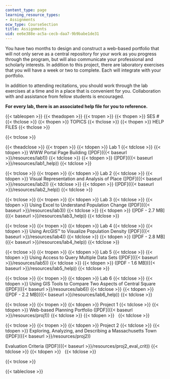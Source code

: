 ```yaml
---
content_type: page
learning_resource_types:
- Assignments
ocw_type: CourseSection
title: Assignments
uid: ee6e388e-ac5a-cecb-daa7-9b9babe1de31
---
```


You have two months to design and construct a web-based portfolio that will not only serve as a central repository for your work as you progress through the program, but will also communicate your professional and scholarly interests. In addition to this project, there are laboratory exercises that you will have a week or two to complete. Each will integrate with your portfolio.

In addition to attending recitations, you should work through the lab exercises at a time and in a place that is convenient for you. Collaboration with and assistance from fellow students is encouraged.

**For every lab, there is an associated help file for you to reference.**

{{< tableopen >}}
{{< theadopen >}}
{{< tropen >}}
{{< thopen >}}
SES #
{{< thclose >}}
{{< thopen >}}
TOPICS
{{< thclose >}}
{{< thopen >}}
HELP FILES
{{< thclose >}}

{{< trclose >}}

{{< theadclose >}}
{{< tropen >}}
{{< tdopen >}}
Lab 1
{{< tdclose >}}
{{< tdopen >}}
WWW Portal Page Building ([PDF]({{< baseurl >}}/resources/lab1))
{{< tdclose >}}
{{< tdopen >}}
([PDF]({{< baseurl >}}/resources/lab1_help))
{{< tdclose >}}

{{< trclose >}}
{{< tropen >}}
{{< tdopen >}}
Lab 2
{{< tdclose >}}
{{< tdopen >}}
Visual Representation and Analysis of Place ([PDF]({{< baseurl >}}/resources/lab2))
{{< tdclose >}}
{{< tdopen >}}
([PDF]({{< baseurl >}}/resources/lab2_help))
{{< tdclose >}}

{{< trclose >}}
{{< tropen >}}
{{< tdopen >}}
Lab 3
{{< tdclose >}}
{{< tdopen >}}
Using Excel to Understand Population Change ([PDF]({{< baseurl >}}/resources/lab3))
{{< tdclose >}}
{{< tdopen >}}
([PDF - 2.7 MB]({{< baseurl >}}/resources/lab3_help))
{{< tdclose >}}

{{< trclose >}}
{{< tropen >}}
{{< tdopen >}}
Lab 4
{{< tdclose >}}
{{< tdopen >}}
Using ArcGIS™ to Visualize Population Density ([PDF]({{< baseurl >}}/resources/lab4))
{{< tdclose >}}
{{< tdopen >}}
([PDF - 2.8 MB]({{< baseurl >}}/resources/lab4_help))
{{< tdclose >}}

{{< trclose >}}
{{< tropen >}}
{{< tdopen >}}
Lab 5
{{< tdclose >}}
{{< tdopen >}}
Using Access to Query Multiple Data Sets ([PDF]({{< baseurl >}}/resources/lab5))
{{< tdclose >}}
{{< tdopen >}}
([PDF - 1.6 MB]({{< baseurl >}}/resources/lab5_help))
{{< tdclose >}}

{{< trclose >}}
{{< tropen >}}
{{< tdopen >}}
Lab 6
{{< tdclose >}}
{{< tdopen >}}
Using GIS Tools to Compare Two Aspects of Central Square ([PDF]({{< baseurl >}}/resources/lab6))
{{< tdclose >}}
{{< tdopen >}}
([PDF - 2.2 MB]({{< baseurl >}}/resources/lab6_help))
{{< tdclose >}}

{{< trclose >}}
{{< tropen >}}
{{< tdopen >}}
Project 1
{{< tdclose >}}
{{< tdopen >}}
Web-based Planning Portfolio ([PDF]({{< baseurl >}}/resources/proj1))
{{< tdclose >}}
{{< tdopen >}}
 
{{< tdclose >}}

{{< trclose >}}
{{< tropen >}}
{{< tdopen >}}
Project 2
{{< tdclose >}}
{{< tdopen >}}
Exploring, Analyzing, and Describing a Massachusetts Town ([PDF]({{< baseurl >}}/resources/proj2))  
  
Evaluation Criteria ([PDF]({{< baseurl >}}/resources/proj2_eval_crit))
{{< tdclose >}}
{{< tdopen >}}
 
{{< tdclose >}}

{{< trclose >}}

{{< tableclose >}}